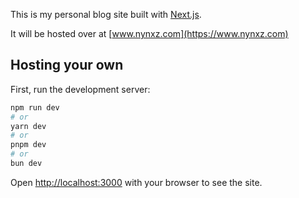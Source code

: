 This is my personal blog site built with [Next.js](https://nextjs.org/).

It will be hosted over at [www.nynxz.com](https://www.nynxz.com)


## Hosting your own

First, run the development server:

```bash
npm run dev
# or
yarn dev
# or
pnpm dev
# or
bun dev
```

Open [http://localhost:3000](http://localhost:3000) with your browser to see the site.

